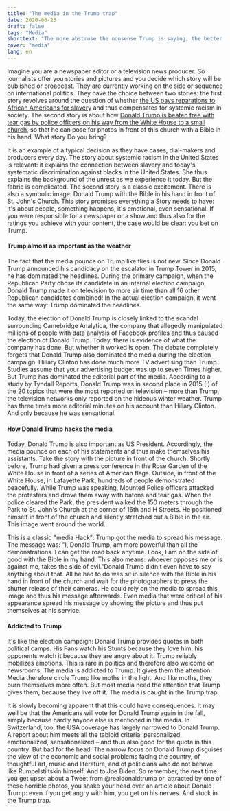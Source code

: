 ```yaml
---
title: "The media in the Trump trap"
date: 2020-06-25
draft: false
tags: "Media"
shorttext: "The more abstruse the nonsense Trump is saying, the better the odds he gives the media."
cover: "media"
lang: en
---
```


Imagine you are a newspaper editor or a television news producer. So journalists offer you stories and pictures and you decide which story will be published or broadcast. They are currently working on the side or sequence on international politics. They have the choice between two stories: the first story revolves around the question of whether [the US pays reparations to African Americans for slavery](https://www.sueddeutsche.de/politik/usa-entschaedigung-fuer-sklaverei-wird-wahlkampf-thema-1.4350261 "Entschädigung für Sklaverei wird Wahlkampf-Thema") and thus compensates for systemic racism in society. The second story is about how [Donald Trump is beaten free with tear gas by police officers on his way from the White House to a small church](https://www.n-tv.de/politik/Trump-raeumt-sich-Weg-zur-Kirche-mit-Gewalt-article21818393.html "Trump räumt sich Weg zur Kirche mit Gewalt"), so that he can pose for photos in front of this church with a Bible in his hand. What story Do you bring?

It is an example of a typical decision as they have cases, dial-makers and producers every day. The story about systemic racism in the United States is relevant: it explains the connection between slavery and today's systematic discrimination against blacks in the United States. She thus explains the background of the unrest as we experience it today. But the fabric is complicated. The second story is a classic excitement. There is also a symbolic image: Donald Trump with the Bible in his hand in front of St. John's Church. This story promises everything a Story needs to have: it's about people, something happens, it's emotional, even sensational. If you were responsible for a newspaper or a show and thus also for the ratings you achieve with your content, the case would be clear: you bet on Trump.

#### Trump almost as important as the weather

The fact that the media pounce on Trump like flies is not new. Since Donald Trump announced his candidacy on the escalator in Trump Tower in 2015, he has dominated the headlines. During the primary campaign, when the Republican Party chose its candidate in an internal election campaign, Donald Trump made it on television to more air time than all 16 other Republican candidates combined! In the actual election campaign, it went the same way: Trump dominated the headlines.

Today, the election of Donald Trump is closely linked to the scandal surrounding Camebridge Analytica, the company that allegedly manipulated millions of people with data analysis of Facebook profiles and thus caused the election of Donald Trump. Today, there is evidence of what the company has done. But whether it worked is open. The debate completely forgets that Donald Trump also dominated the media during the election campaign. Hillary Clinton has done much more TV advertising than Trump. Studies assume that your advertising budget was up to seven Times higher. But Trump has dominated the editorial part of the media. According to a study by Tyndall Reports, Donald Trump was in second place in 2015 (!) of the 20 topics that were the most reported on television – more than Trump, the television networks only reported on the hideous winter weather. Trump has three times more editorial minutes on his account than Hillary Clinton. And only because he was sensational.

#### How Donald Trump hacks the media

Today, Donald Trump is also important as US President. Accordingly, the media pounce on each of his statements and thus make themselves his assistants. Take the story with the picture in front of the church. Shortly before, Trump had given a press conference in the Rose Garden of the White House in front of a series of American flags. Outside, in front of the White House, in Lafayette Park, hundreds of people demonstrated peacefully. While Trump was speaking, Mounted Police officers attacked the protesters and drove them away with batons and tear gas. When the police cleared the Park, the president walked the 150 meters through the Park to St. John's Church at the corner of 16th and H Streets. He positioned himself in front of the church and silently stretched out a Bible in the air. This image went around the world.

This is a classic "media Hack": Trump got the media to spread his message. The message was: "I, Donald Trump, am more powerful than all the demonstrations. I can get the road back anytime. Look, I am on the side of good with the Bible in my hand. This also means: whoever opposes me or is against me, takes the side of evil."Donald Trump didn't even have to say anything about that. All he had to do was sit in silence with the Bible in his hand in front of the church and wait for the photographers to press the shutter release of their cameras. He could rely on the media to spread this image and thus his message afterwards. Even media that were critical of his appearance spread his message by showing the picture and thus put themselves at his service.

#### Addicted to Trump

It's like the election campaign: Donald Trump provides quotas in both political camps. His Fans watch his Stunts because they love him, his opponents watch it because they are angry about it. Trump reliably mobilizes emotions. This is rare in politics and therefore also welcome on newsrooms. The media is addicted to Trump. It gives them the attention. Media therefore circle Trump like moths in the light. And like moths, they burn themselves more often. But most media need the attention that Trump gives them, because they live off it. The media is caught in the Trump trap.

It is slowly becoming apparent that this could have consequences. It may well be that the Americans will vote for Donald Trump again in the fall, simply because hardly anyone else is mentioned in the media. In Switzerland, too, the USA coverage has largely narrowed to Donald Trump. A report about him meets all the tabloid criteria: personalized, emotionalized, sensationalized – and thus also good for the quota in this country. But bad for the head. The narrow focus on Donald Trump disguises the view of the economic and social problems facing the country, of thoughtful art, music and literature, and of politicians who do not behave like Rumpelstiltskin himself. And to Joe Biden. So remember, the next time you get upset about a Tweet from @realdonaldtrump or, attracted by one of these horrible photos, you shake your head over an article about Donald Trump: even if you get angry with him, you get on his nerves. And stuck in the Trump trap.
